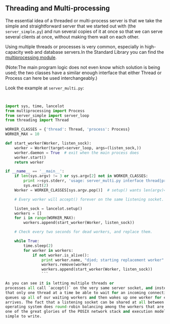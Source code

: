 ## Threading and Multi-processing

The essential idea of a threaded or multi-process server is that we take the simple and straightforward
server that we started out with (the `server_simple.py`) and run several copies of it at once so that
we can serve several clients at once, without making them wait on each other.

Using multiple threads or processes is very common, especially in high-capacity web and database
servers.In the Standard Library you can find the [ multiprocessing module](https://docs.python.org/2/library/multiprocessing.html).

(Note:The main program logic does not
even know which solution is being used; the two classes have a similar enough interface that either
Thread or Process can here be used interchangeably.)

Look the example at `server_multi.py`:
```python


import sys, time, lancelot
from multiprocessing import Process
from server_simple import server_loop
from threading import Thread

WORKER_CLASSES = {'thread': Thread, 'process': Process}
WORKER_MAX = 10

def start_worker(Worker, listen_sock):
    worker = Worker(target=server_loop, args=(listen_sock,))
    worker.daemon = True  # exit when the main process does
    worker.start()
    return worker

if __name__ == '__main__':
    if len(sys.argv) != 3 or sys.argv[2] not in WORKER_CLASSES:
        print >>sys.stderr, 'usage: server_multi.py interface thread|process'
        sys.exit(2)
    Worker = WORKER_CLASSES[sys.argv.pop()]  # setup() wants len(argv)==2

    # Every worker will accept() forever on the same listening socket.

    listen_sock = lancelot.setup()
    workers = []
    for i in range(WORKER_MAX):
        workers.append(start_worker(Worker, listen_sock))

    # Check every two seconds for dead workers, and replace them.

    while True:
        time.sleep(2)
        for worker in workers:
            if not worker.is_alive():
                print worker.name, "died; starting replacement worker"
                workers.remove(worker)
                workers.append(start_worker(Worker, listen_sock))
                ```

As you can see it is letting multiple threads or
processes all call `accept()` on the very same server socket, and instead of raising an error and insisting
that only one thread at a time be able to wait for an incoming connection, the operating system patiently
queues up all of our waiting workers and then wakes up one worker for each new connection that
arrives. The fact that a listening socket can be shared at all between threads and processes, and that the
operating system does round-robin balancing among the workers that are waiting on an `accept()` call, is
one of the great glories of the POSIX network stack and execution model; it makes programs like this very
simple to write.

